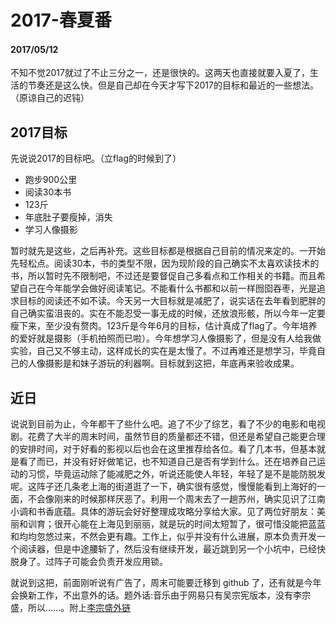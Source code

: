 # 2017-春夏番
#### 2017/05/12

不知不觉2017就过了不止三分之一，还是很快的。这两天也直接就要入夏了，生活的节奏还是这么快。但是自己却在今天才写下2017的目标和最近的一些想法。（原谅自己的迟钝）

## 2017目标

先说说2017的目标吧。（立flag的时候到了）

+   跑步900公里
+   阅读30本书
+   123斤
+   年底肚子要瘦掉，消失
+   学习人像摄影

暂时就先是这些，之后再补充。这些目标都是根据自己目前的情况来定的。一开始先轻松点。阅读30本，书的类型不限，因为现阶段的自己确实不太喜欢读技术的书，所以暂时先不限制吧，不过还是要督促自己多看点和工作相关的书籍。而且希望自己在今年能学会做好阅读笔记。不能看什么书都和以前一样囫囵吞枣，光是追求目标的阅读还不如不读。今天另一大目标就是减肥了，说实话在去年看到肥胖的自己确实蛮沮丧的。实在不能忍受一事无成的时候，还放浪形骸，所以今年一定要瘦下来，至少没有赘肉。123斤是今年6月的目标，估计真成了flag了。今年培养的爱好就是摄影（手机拍照而已啦）。今年想学习人像摄影了，但是没有人给我做实验，自己又不够主动，这样成长的实在是太慢了。不过再难还是想学习，毕竟自己的人像摄影是和妹子游玩的利器啊。目标就到这把，年底再来验收成果。

## 近日

说说到目前为止，今年都干了些什么吧。追了不少了综艺，看了不少的电影和电视剧。花费了大半的周末时间，虽然节目的质量都还不错，但还是希望自己能更合理的安排时间，对于好看的影视以后也会在这里推荐给各位。看了几本书，但基本就是看了而已，并没有好好做笔记，也不知道自己是否有学到什么。还在培养自己运动的习惯，毕竟运动除了能减肥之外，听说还能使人年轻，年轻了是不是能防脱发呢。这阵子还几条老上海的街道逛了一下，确实很有感觉，慢慢能看到上海好的一面，不会像刚来的时候那样厌恶了。利用一个周末去了一趟苏州，确实见识了江南小调和书香底蕴。具体的游玩会好好整理成攻略分享给大家。见了两位好朋友：美丽和训育；很开心能在上海见到丽丽，就是玩的时间太短暂了，很可惜没能把蓝蓝和均均忽悠过来，不然会更有趣。工作上，似乎并没有什么进展，原本负责开发一个阅读器，但是中途腰斩了，然后没有继续开发，最近跳到另一个小坑中，已经快脱身了。过阵子可能会负责开发应用锁。

就说到这把，前面刚听说有广告了，周末可能要迁移到 github 了，还有就是今年会换新工作，不出意外的话。题外话:音乐由于网易只有吴宗宪版本，没有李宗盛，所以……。附上[李宗盛外链](https://www.xiami.com/song/fPl75441f?spm=a1z1s.3521865.23309997.101.38GRpa)